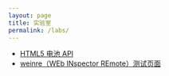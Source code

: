 ```yaml
---
layout: page
title: 实验室
permalink: /labs/
---
```

<ul>
  <li><a href="/labs/battery/api_demo.html" target="_blank">HTML5 电池 API</a></li>
  <li><a href="/labs/weinre/test.html" target="_blank">weinre（WEb INspector REmote）测试页面</a></li>
</ul>